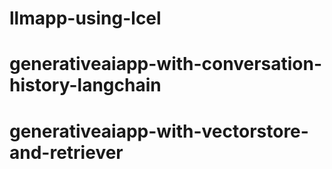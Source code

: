 # llmapp-using-lcel
# generativeaiapp-with-conversation-history-langchain
# generativeaiapp-with-vectorstore-and-retriever
